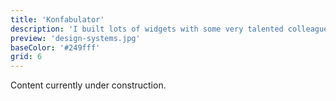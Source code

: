 ```yaml
---
title: 'Konfabulator'
description: 'I built lots of widgets with some very talented colleagues.'
preview: 'design-systems.jpg'
baseColor: '#249fff'
grid: 6
---
```


Content currently under construction.

<!-- Here's a gallery of the widgets I built while I was on the team:

- Acura RDX Traffic
- Backyard
- Comment Killer
- FareChase
- Gallery Administrator
- Gallery Browser
- Honda Fit Top Videos
- Widget Converter
- Yahoo! Music Unlimited

In addition, I built lots of personal widgets:

- B-Spec Grinder
- Can't Wait
- Compact Suite
- Desk Calendar
- Hash-Slinging Slasher
- Kitty Clock
- Micro Suite
- Permissions Doctor
- World Clock Pro -->
